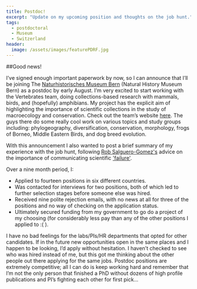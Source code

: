 ```yaml
---
title: Postdoc!
excerpt: "Update on my upcoming position and thoughts on the job hunt."
tags: 
  - postdoctoral
  - Museum
  - Switzerland
header: 
  image: /assets/images/featurePDRF.jpg
---
```



##Good news!
 
I’ve signed enough important paperwork by now, so I can announce that I’ll be joining The [Naturhistorisches Museum Bern](http://www.nmbe.ch/en) (Natural History Museum Bern) as a postdoc by early August. I’m very excited to start working with the Vertebrates team, doing collections-based research with mammals, birds, and (hopefully) amphibians. My project has the explicit aim of highlighting the importance of scientific collections in the study of macroecology and conservation. Check out the team’s website [here](http://www.nmbe.ch/en/research/vertebrates). The guys there do some really cool work on various topics and study groups including: phylogeography, diversification, conservation, morphology, frogs of Borneo, Middle Eastern Birds, and dog breed evolution.
 
With this announcement I also wanted to post a brief summary of my experience with the job hunt, following [Rob Salguero-Gomez's](https://twitter.com/DRobcito) advice on the importance of communicating scientific ['failure'](https://drive.google.com/file/d/0B5ZOvsHQiy_eRTVZOTlGbnhwV1E/view).
 
Over a nine month period, I:
 
* Applied to fourteen positions in six different countries. 
* Was contacted for interviews for two positions, both of which led to further selection stages before someone else was hired.
* Received nine polite rejection emails, with no news at all for three of the positions and no way of checking on the application status. 
* Ultimately secured funding from my government to go do a project of my choosing (for considerably less pay than any of the other positions I applied to :( ).
 
I have no bad feelings for the labs/PIs/HR departments that opted for other candidates. If in the future new opportunities open in the same places and I happen to be looking, I’d apply without hesitation. I haven’t checked to see who was hired instead of me, but this got me thinking about the other people out there applying for the same jobs. Postdoc positions are extremely competitive; all I can do is keep working hard and remember that I’m not the only person that finished a PhD without dozens of high profile publications and PI’s fighting each other for first pick...
